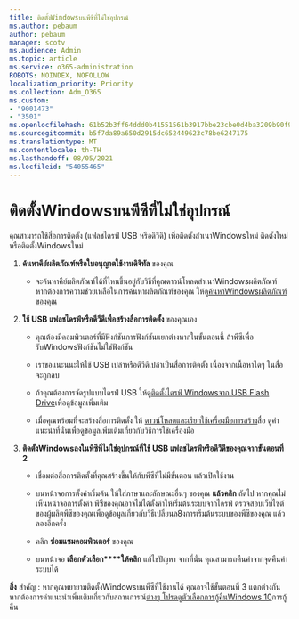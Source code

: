 ```yaml
---
title: ติดตั้งWindowsบนพีซีที่ไม่ใช่อุปกรณ์
ms.author: pebaum
author: pebaum
manager: scotv
ms.audience: Admin
ms.topic: article
ms.service: o365-administration
ROBOTS: NOINDEX, NOFOLLOW
localization_priority: Priority
ms.collection: Adm_O365
ms.custom:
- "9001473"
- "3501"
ms.openlocfilehash: 61b52b3ff64ddd0b41551561b3917bbe23cbe0d4ba3209b90f9079bef2c18225
ms.sourcegitcommit: b5f7da89a650d2915dc652449623c78be6247175
ms.translationtype: MT
ms.contentlocale: th-TH
ms.lasthandoff: 08/05/2021
ms.locfileid: "54055465"
---
```

# <a name="install-windows-on-a-nonfunctional-pc"></a>ติดตั้งWindowsบนพีซีที่ไม่ใช่อุปกรณ์

คุณสามารถใช้สื่อการติดตั้ง (แฟลชไดรฟ์ USB หรือดีวีดี) เพื่อติดตั้งสําเนาWindowsใหม่ ติดตั้งใหม่ หรือติดตั้งWindowsใหม่

1. **ค้นหาคีย์ผลิตภัณฑ์หรือใบอนุญาตใช้งานดิจิทัล** ของคุณ

    - จะค้นหาคีย์ผลิตภัณฑ์ได้ที่ไหนขึ้นอยู่กับวิธีที่คุณดาวน์โหลดสําเนาWindowsผลิตภัณฑ์ หากต้องการความช่วยเหลือในการค้นหาผลิตภัณฑ์ของคุณ ให้ดู[ค้นหาWindowsผลิตภัณฑ์ของคุณ](https://support.microsoft.com/help/10749/windows-10-find-product-key) 

2. **ใช้ USB แฟลชไดรฟ์หรือดีวีดีเพื่อสร้างสื่อการติดตั้ง** ของคุณเอง

    - คุณต้องมีคอมพิวเตอร์ที่มีฟังก์ชันการฟังก์ชันแยกต่างหากในขั้นตอนนี้ ถ้าพีซีเพื่อรับWindowsฟังก์ชันไม่ใช่ฟังก์ชัน

    - เราขอแนะนนะให้ใช้ USB เปล่าหรือดีวีดีเปล่าเป็นสื่อการติดตั้ง เนื่องจากเนื้อหาใดๆ ในสื่อจะถูกลบ

    - ถ้าคุณต้องการจัดรูปแบบไดรฟ์ USB ให้ดู[ติดตั้งไดรฟ์ Windowsจาก USB Flash Drive](https://docs.microsoft.com/windows-hardware/manufacture/desktop/install-windows-from-a-usb-flash-drive)เพื่อดูข้อมูลเพิ่มเติม

    - เมื่อคุณพร้อมที่จะสร้างสื่อการติดตั้ง ให้ [ดาวน์โหลดและเรียกใช้เครื่องมือการสร้าง](https://www.microsoft.com/software-download/windows10)สื่อ ดูคําแนะนําที่นั่นเพื่อดูข้อมูลเพิ่มเติมเกี่ยวกับวิธีการใช้เครื่องมือ

3. **ติดตั้งWindowsลงในพีซีที่ไม่ใช่อุปกรณ์ที่ใช้ USB แฟลชไดรฟ์หรือดีวีดีของคุณจากขั้นตอนที่ 2**

    - เชื่อมต่อสื่อการติดตั้งที่คุณสร้างขึ้นให้กับพีซีที่ไม่มีขั้นตอน แล้วเปิดใช้งาน

    - บนหน้าจอการตั้งค่าเริ่มต้น ให้ใส่ภาษาและลักษณะอื่นๆ ของคุณ **แล้วคลิก** ถัดไป หากคุณไม่เห็นหน้าจอการตั้งค่า พีซีของคุณอาจไม่ได้ตั้งค่าให้เริ่มต้นระบบจากไดรฟ์ ตรวจสอบเว็บไซต์ของผู้ผลิตพีซีของคุณเพื่อดูข้อมูลเกี่ยวกับวิธีเปลี่ยนล8งการเริ่มต้นระบบของพีซีของคุณ แล้วลองอีกครั้ง

    - คลิก **ซ่อมแซมคอมพิวเตอร์** ของคุณ

    - บนหน้าจอ **เลือกตัวเลือก****ให้คลิก** แก้ไขปัญหา จากที่นั่น คุณสามารถคืนค่าจากจุดคืนค่าระบบได้

**สิ่ง** สําคัญ : หากคุณพยายามติดตั้งWindowsบนพีซีที่ใช้งานได้ คุณอาจใช้ขั้นตอนที่ 3 แตกต่างกัน หากต้องการคําแนะนําเพิ่มเติมเกี่ยวกับสถานการณ์[ต่างๆ โปรดดูตัวเลือกการกู้คืนWindows 10](https://support.microsoft.com/help/12415/windows-10-recovery-options)การกู้คืน
